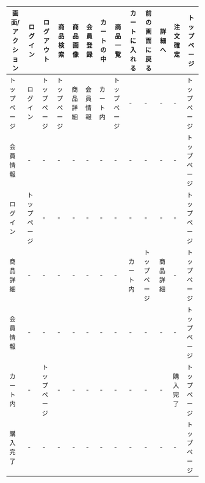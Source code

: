 |画面/アクション| ログイン    | ログアウト   | 商品検索    | 商品画像 | 会員登録 | カートの中 | 商品一覧    | カートに入れる | 前の画面に戻る | 詳細へ  | 注文確定 | トップページ |
|---------------|-------|----------|--------|--------|-------|----------|--------|--------------|-------------|------|--------|-----------|
|トップページ   |ログイン|トップページ|トップページ|商品詳細|会員情報|カート内|トップページ|-|-|-|-|トップページ|
|会員情報|-|-|-|-|-|-|-|-|-|-|-|トップページ|
|ログイン|トップページ|-|-|-|-|-|-|-|-|-|-|トップページ|
|商品詳細|-|-|-|-|-|-|-|カート内|トップページ|商品詳細|-|トップページ|
|会員情報|-|-|-|-|-|-|-|-|-|-|-|トップページ|
|カート内|-|トップページ|-|-|-|-|-|-|-|-|購入完了|トップページ|
|購入完了|-|-|-|-|-|-|-|-|-|-|-|トップページ|
